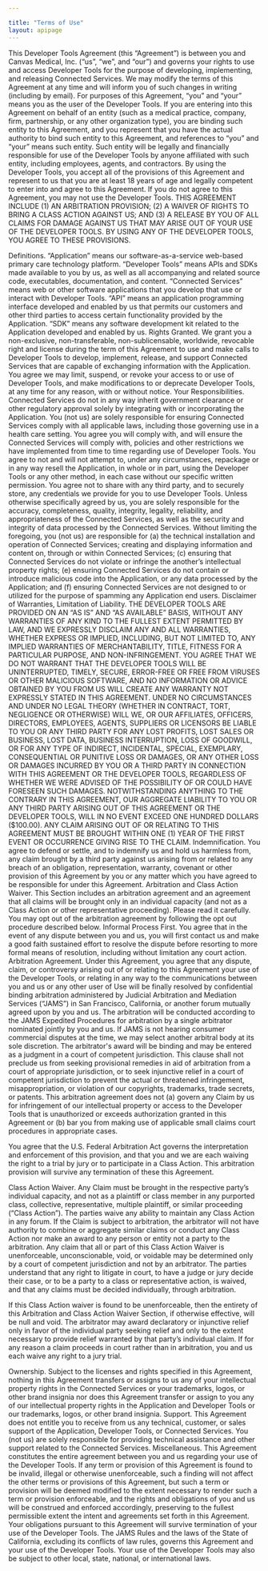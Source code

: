 ```yaml
---

title: "Terms of Use"
layout: apipage
---
```

This Developer Tools Agreement (this “Agreement”) is between you and Canvas Medical, Inc. (“us”, “we”, and “our”) and governs your rights to use and access Developer Tools for the purpose of developing, implementing, and releasing Connected Services. We may modify the terms of this Agreement at any time and will inform you of such changes in writing (including by email).
For purposes of this Agreement, “you” and “your” means you as the user of the Developer Tools. If you are entering into this Agreement on behalf of an entity (such as a medical practice, company, firm, partnership, or any other organization type), you are binding such entity to this Agreement, and you represent that you have the actual authority to bind such entity to this Agreement, and references to “you” and “your” means such entity. Such entity will be legally and financially responsible for use of the Developer Tools by anyone affiliated with such entity, including employees, agents, and contractors.
By using the Developer Tools, you accept all of the provisions of this Agreement and represent to us that you are at least 18 years of age and legally competent to enter into and agree to this Agreement. If you do not agree to this Agreement, you may not use the Developer Tools.
THIS AGREEMENT INCLUDE (1) AN ARBITRATION PROVISION; (2) A WAIVER OF RIGHTS TO BRING A CLASS ACTION AGAINST US; AND (3) A RELEASE BY YOU OF ALL CLAIMS FOR DAMAGE AGAINST US THAT MAY ARISE OUT OF YOUR USE OF THE DEVELOPER TOOLS. BY USING ANY OF THE DEVELOPER TOOLS, YOU AGREE TO THESE PROVISIONS.

Definitions. “Application” means our software-as-a-service web-based primary care technology platform. “Developer Tools” means APIs and SDKs made available to you by us, as well as all accompanying and related source code, executables, documentation, and content. “Connected Services” means web or other software applications that you develop that use or interact with Developer Tools. “API” means an application programming interface developed and enabled by us that permits our customers and other third parties to access certain functionality provided by the Application. “SDK” means any software development kit related to the Application developed and enabled by us.
Rights Granted. We grant you a non-exclusive, non-transferable, non-sublicensable, worldwide, revocable right and license during the term of this Agreement to use and make calls to Developer Tools to develop, implement, release, and support Connected Services that are capable of exchanging information with the Application. You agree we may limit, suspend, or revoke your access to or use of Developer Tools, and make modifications to or deprecate Developer Tools, at any time for any reason, with or without notice.
Your Responsibilities. Connected Services do not in any way inherit government clearance or other regulatory approval solely by integrating with or incorporating the Application. You (not us) are solely responsible for ensuring Connected Services comply with all applicable laws, including those governing use in a health care setting. You agree you will comply with, and will ensure the Connected Services will comply with, policies and other restrictions we have implemented from time to time regarding use of Developer Tools.
You agree to not and will not attempt to, under any circumstances, repackage or in any way resell the Application, in whole or in part, using the Developer Tools or any other method, in each case without our specific written permission.
You agree not to share with any third party, and to securely store, any credentials we provide for you to use Developer Tools.
Unless otherwise specifically agreed by us, you are solely responsible for the accuracy, completeness, quality, integrity, legality, reliability, and appropriateness of the Connected Services, as well as the security and integrity of data processed by the Connected Services. Without limiting the foregoing, you (not us) are responsible for (a) the technical installation and operation of Connected Services; creating and displaying information and content on, through or within Connected Services; (c) ensuring that Connected Services do not violate or infringe the another’s intellectual property rights; (e) ensuring Connected Services do not contain or introduce malicious code into the Application, or any data processed by the Application; and (f) ensuring Connected Services are not designed to or utilized for the purpose of spamming any Application end users.
Disclaimer of Warranties, Limitation of Liability. THE DEVELOPER TOOLS ARE PROVIDED ON AN “AS IS” AND “AS AVAILABLE” BASIS, WITHOUT ANY WARRANTIES OF ANY KIND TO THE FULLEST EXTENT PERMITTED BY LAW, AND WE EXPRESSLY DISCLAIM ANY AND ALL WARRANTIES, WHETHER EXPRESS OR IMPLIED, INCLUDING, BUT NOT LIMITED TO, ANY IMPLIED WARRANTIES OF MERCHANTABILITY, TITLE, FITNESS FOR A PARTICULAR PURPOSE, AND NON-INFRINGEMENT. YOU AGREE THAT WE DO NOT WARRANT THAT THE DEVELOPER TOOLS WILL BE UNINTERRUPTED, TIMELY, SECURE, ERROR-FREE OR FREE FROM VIRUSES OR OTHER MALICIOUS SOFTWARE, AND NO INFORMATION OR ADVICE OBTAINED BY YOU FROM US WILL CREATE ANY WARRANTY NOT EXPRESSLY STATED IN THIS AGREEMENT.
UNDER NO CIRCUMSTANCES AND UNDER NO LEGAL THEORY (WHETHER IN CONTRACT, TORT, NEGLIGENCE OR OTHERWISE) WILL WE, OR OUR AFFILIATES, OFFICERS, DIRECTORS, EMPLOYEES, AGENTS, SUPPLIERS OR LICENSORS BE LIABLE TO YOU OR ANY THIRD PARTY FOR ANY LOST PROFITS, LOST SALES OR BUSINESS, LOST DATA, BUSINESS INTERRUPTION, LOSS OF GOODWILL, OR FOR ANY TYPE OF INDIRECT, INCIDENTAL, SPECIAL, EXEMPLARY, CONSEQUENTIAL OR PUNITIVE LOSS OR DAMAGES, OR ANY OTHER LOSS OR DAMAGES INCURRED BY YOU OR A THIRD PARTY IN CONNECTION WITH THIS AGREEMENT OR THE DEVELOPER TOOLS, REGARDLESS OF WHETHER WE WERE ADVISED OF THE POSSIBILITY OF OR COULD HAVE FORESEEN SUCH DAMAGES. NOTWITHSTANDING ANYTHING TO THE CONTRARY IN THIS AGREEMENT, OUR AGGREGATE LIABILITY TO YOU OR ANY THIRD PARTY ARISING OUT OF THIS AGREEMENT OR THE DEVELOPER TOOLS, WILL IN NO EVENT EXCEED ONE HUNDRED DOLLARS ($100.00). ANY CLAIM ARISING OUT OF OR RELATING TO THIS AGREEMENT MUST BE BROUGHT WITHIN ONE (1) YEAR OF THE FIRST EVENT OR OCCURRENCE GIVING RISE TO THE CLAIM.
Indemnification. You agree to defend or settle, and to indemnify us and hold us harmless from, any claim brought by a third party against us arising from or related to any breach of an obligation, representation, warranty, covenant or other provision of this Agreement by you or any matter which you have agreed to be responsible for under this Agreement.
Arbitration and Class Action Waiver. This Section includes an arbitration agreement and an agreement that all claims will be brought only in an individual capacity (and not as a Class Action or other representative proceeding). Please read it carefully. You may opt out of the arbitration agreement by following the opt out procedure described below.
Informal Process First. You agree that in the event of any dispute between you and us, you will first contact us and make a good faith sustained effort to resolve the dispute before resorting to more formal means of resolution, including without limitation any court action.
Arbitration Agreement. Under this Agreement, you agree that any dispute, claim, or controversy arising out of or relating to this Agreement your use of the Developer Tools, or relating in any way to the communications between you and us or any other user of Use will be finally resolved by confidential binding arbitration administered by Judicial Arbitration and Mediation Services (“JAMS”) in San Francisco, California, or another forum mutually agreed upon by you and us. The arbitration will be conducted according to the JAMS Expedited Procedures for arbitration by a single arbitrator nominated jointly by you and us. If JAMS is not hearing consumer commercial disputes at the time, we may select another arbitral body at its sole discretion. The arbitrator's award will be binding and may be entered as a judgment in a court of competent jurisdiction. This clause shall not preclude us from seeking provisional remedies in aid of arbitration from a court of appropriate jurisdiction, or to seek injunctive relief in a court of competent jurisdiction to prevent the actual or threatened infringement, misappropriation, or violation of our copyrights, trademarks, trade secrets, or patents. This arbitration agreement does not (a) govern any Claim by us for infringement of our intellectual property or access to the Developer Tools that is unauthorized or exceeds authorization granted in this Agreement or (b) bar you from making use of applicable small claims court procedures in appropriate cases.

You agree that the U.S. Federal Arbitration Act governs the interpretation and enforcement of this provision, and that you and we are each waiving the right to a trial by jury or to participate in a Class Action. This arbitration provision will survive any termination of these this Agreement.

Class Action Waiver. Any Claim must be brought in the respective party’s individual capacity, and not as a plaintiff or class member in any purported class, collective, representative, multiple plaintiff, or similar proceeding (“Class Action”). The parties waive any ability to maintain any Class Action in any forum. If the Claim is subject to arbitration, the arbitrator will not have authority to combine or aggregate similar claims or conduct any Class Action nor make an award to any person or entity not a party to the arbitration. Any claim that all or part of this Class Action Waiver is unenforceable, unconscionable, void, or voidable may be determined only by a court of competent jurisdiction and not by an arbitrator. The parties understand that any right to litigate in court, to have a judge or jury decide their case, or to be a party to a class or representative action, is waived, and that any claims must be decided individually, through arbitration.

If this Class Action waiver is found to be unenforceable, then the entirety of this Arbitration and Class Action Waiver Section, if otherwise effective, will be null and void. The arbitrator may award declaratory or injunctive relief only in favor of the individual party seeking relief and only to the extent necessary to provide relief warranted by that party’s individual claim. If for any reason a claim proceeds in court rather than in arbitration, you and us each waive any right to a jury trial.

Ownership. Subject to the licenses and rights specified in this Agreement, nothing in this Agreement transfers or assigns to us any of your intellectual property rights in the Connected Services or your trademarks, logos, or other brand insignia nor does this Agreement transfer or assign to you any of our intellectual property rights in the Application and Developer Tools or our trademarks, logos, or other brand insignia.
Support. This Agreement does not entitle you to receive from us any technical, customer, or sales support of the Application, Developer Tools, or Connected Services. You (not us) are solely responsible for providing technical assistance and other support related to the Connected Services.
Miscellaneous. This Agreement constitutes the entire agreement between you and us regarding your use of the Developer Tools. If any term or provision of this Agreement is found to be invalid, illegal or otherwise unenforceable, such a finding will not affect the other terms or provisions of this Agreement, but such a term or provision will be deemed modified to the extent necessary to render such a term or provision enforceable, and the rights and obligations of you and us will be construed and enforced accordingly, preserving to the fullest permissible extent the intent and agreements set forth in this Agreement. Your obligations pursuant to this Agreement will survive termination of your use of the Developer Tools. The JAMS Rules and the laws of the State of California, excluding its conflicts of law rules, governs this Agreement and your use of the Developer Tools. Your use of the Developer Tools may also be subject to other local, state, national, or international laws.